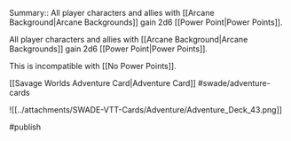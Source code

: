 Summary:: All player characters and allies with [[Arcane Background|Arcane Backgrounds]] gain 2d6 [[Power Point|Power Points]].

All player characters and allies with [[Arcane Background|Arcane Backgrounds]] gain 2d6 [[Power Point|Power Points]].

This is incompatible with [[No Power Points]].

[[Savage Worlds Adventure Card|Adventure Card]] #swade/adventure-cards 

![[../attachments/SWADE-VTT-Cards/Adventure/Adventure_Deck_43.png]]

#publish 
